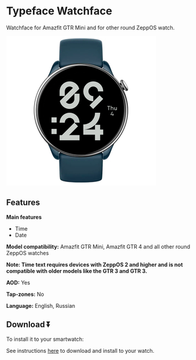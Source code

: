 # Typeface Watchface
Watchface for Amazfit GTR Mini and for other round ZeppOS watch.

![demo](./demo-gtr-mini.png)

## Features

**Main features**
- Time
- Date

**Model compatibility:** Amazfit GTR Mini, Amazfit GTR 4 and all other round ZeppOS watches

**Note: Time text requires devices with ZeppOS 2 and higher and is not compatible with older models like the GTR 3 and GTR 3.**

**AOD:** Yes

**Tap-zones:** No

**Language:** English, Russian

## Download ⏬

To install it to your smartwatch:

See instructions [here](https://github.com/novvember/amazfit-watchfaces/blob/main/README.md) to download and install to your watch.
